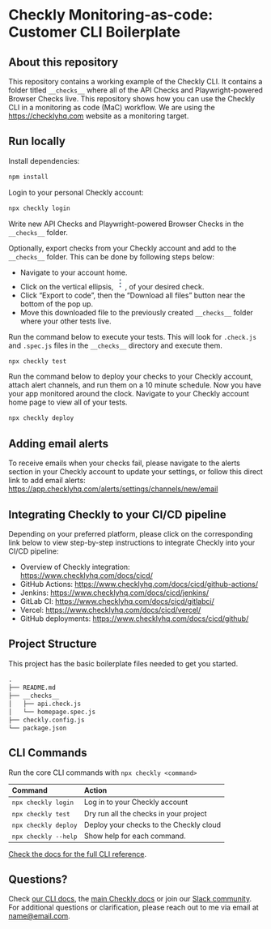# Checkly Monitoring-as-code: Customer CLI Boilerplate

## About this repository 
This repository contains a working example of the Checkly CLI. It contains a folder titled `__checks__` where all of the API Checks and Playwright-powered Browser Checks live. This repository shows how you can use the Checkly CLI in a monitoring as code (MaC) workflow. We are using the https://checklyhq.com website as a monitoring target.

## Run locally

Install dependencies:

```bash
npm install
```

Login to your personal Checkly account:

```bash
npx checkly login
```

Write new API Checks and Playwright-powered Browser Checks in the `__checks__` folder.

Optionally, export checks from your Checkly account and add to the `__checks__` folder. This can be done by following steps below:
- Navigate to your account home.
- Click on the vertical ellipsis, ![alt text](image.png), of your desired check. 
- Click “Export to code”, then the “Download all files” button near the bottom of the pop up.
- Move this downloaded file to the previously created `__checks__` folder where your other tests live.


Run the command below to execute your tests. This  will look for `.check.js` and `.spec.js` files in the `__checks__` directory and execute them.

```bash
npx checkly test
```
  
Run the command below to deploy your checks to your Checkly account, attach alert channels, and run them on a 10 minute schedule. Now you have your app monitored around the clock. Navigate to your Checkly account home page to view all of your tests. 

```bash
npx checkly deploy
```

## Adding email alerts
To receive emails when your checks fail, please navigate to the alerts section in your Checkly account to update your settings, or follow this direct link to add email alerts: https://app.checklyhq.com/alerts/settings/channels/new/email

## Integrating Checkly to your CI/CD pipeline
Depending on your preferred platform, please click on the corresponding link below to view step-by-step instructions to integrate Checkly into your CI/CD pipeline:
- Overview of Checkly integration: https://www.checklyhq.com/docs/cicd/
- GitHub Actions: https://www.checklyhq.com/docs/cicd/github-actions/
- Jenkins: https://www.checklyhq.com/docs/cicd/jenkins/
- GitLab CI: https://www.checklyhq.com/docs/cicd/gitlabci/
- Vercel: https://www.checklyhq.com/docs/cicd/vercel/
- GitHub deployments: https://www.checklyhq.com/docs/cicd/github/

## Project Structure

This project has the basic boilerplate files needed to get you started.

```
.
├── README.md
├── __checks__
│   ├── api.check.js
│   └── homepage.spec.js
├── checkly.config.js
└── package.json
```

## CLI Commands

Run the core CLI commands with `npx checkly <command>` 

| Command              | Action                                           |
|:---------------------|:-------------------------------------------------|
| `npx checkly login`  | Log in to your Checkly account                   |
| `npx checkly test`   | Dry run all the checks in your project           |
| `npx checkly deploy` | Deploy your checks to the Checkly cloud          |
| `npx checkly --help` | Show help for each command.                      |

[Check the docs for the full CLI reference](https://www.checklyhq.com/docs/cli/command-line-reference/).

## Questions?

Check [our CLI docs](https://www.checklyhq.com/docs/cli/), the [main Checkly docs](https://checklyhq.com/docs) or 
join our [Slack community](https://checklyhq.com/slack).
For additional questions or clarification, please reach out to me via email at name@email.com.
